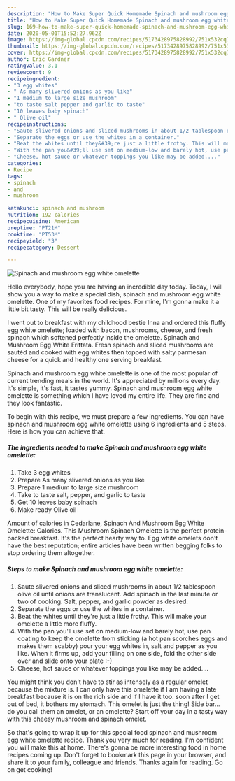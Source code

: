 ```yaml
---
description: "How to Make Super Quick Homemade Spinach and mushroom egg white omelette"
title: "How to Make Super Quick Homemade Spinach and mushroom egg white omelette"
slug: 169-how-to-make-super-quick-homemade-spinach-and-mushroom-egg-white-omelette
date: 2020-05-01T15:52:27.962Z
image: https://img-global.cpcdn.com/recipes/5173428975828992/751x532cq70/spinach-and-mushroom-egg-white-omelette-recipe-main-photo.jpg
thumbnail: https://img-global.cpcdn.com/recipes/5173428975828992/751x532cq70/spinach-and-mushroom-egg-white-omelette-recipe-main-photo.jpg
cover: https://img-global.cpcdn.com/recipes/5173428975828992/751x532cq70/spinach-and-mushroom-egg-white-omelette-recipe-main-photo.jpg
author: Eric Gardner
ratingvalue: 3.1
reviewcount: 9
recipeingredient:
- "3 egg whites"
- " As many slivered onions as you like"
- "1 medium to large size mushroom"
- "to taste salt pepper and garlic to taste"
- "10 leaves baby spinach"
- " Olive oil"
recipeinstructions:
- "Saute slivered onions and sliced mushrooms in about 1/2 tablespoon olive oil until onions are translucent. Add spinach in the last minute or two of cooking. Salt, pepper, and garlic powder as desired."
- "Separate the eggs or use the whites in a container."
- "Beat the whites until they&#39;re just a little frothy. This will make your omelette a little more fluffy."
- "With the pan you&#39;ll use set on medium-low and barely hot, use pan coating to keep the omelette from sticking (a hot pan scorches eggs and makes them scabby) pour your egg whites in, salt and pepper as you like. When it firms up, add your filling on one side, fold the other side over and slide onto your plate :-)"
- "Cheese, hot sauce or whatever toppings you like may be added...."
categories:
- Recipe
tags:
- spinach
- and
- mushroom

katakunci: spinach and mushroom 
nutrition: 192 calories
recipecuisine: American
preptime: "PT21M"
cooktime: "PT53M"
recipeyield: "3"
recipecategory: Dessert

---
```



![Spinach and mushroom egg white omelette](https://img-global.cpcdn.com/recipes/5173428975828992/751x532cq70/spinach-and-mushroom-egg-white-omelette-recipe-main-photo.jpg)

Hello everybody, hope you are having an incredible day today. Today, I will show you a way to make a special dish, spinach and mushroom egg white omelette. One of my favorites food recipes. For mine, I'm gonna make it a little bit tasty. This will be really delicious.

I went out to breakfast with my childhood bestie Inna and ordered this fluffy egg white omelette; loaded with bacon, mushrooms, cheese, and fresh spinach which softened perfectly inside the omelette. Spinach and Mushroom Egg White Frittata. Fresh spinach and sliced mushrooms are sautéd and cooked with egg whites then topped with salty parmesan cheese for a quick and healthy one serving breakfast.

Spinach and mushroom egg white omelette is one of the most popular of current trending meals in the world. It's appreciated by millions every day. It's simple, it's fast, it tastes yummy. Spinach and mushroom egg white omelette is something which I have loved my entire life. They are fine and they look fantastic.


To begin with this recipe, we must prepare a few ingredients. You can have spinach and mushroom egg white omelette using 6 ingredients and 5 steps. Here is how you can achieve that.

<!--inarticleads1-->

##### The ingredients needed to make Spinach and mushroom egg white omelette:

1. Take 3 egg whites
1. Prepare  As many slivered onions as you like
1. Prepare 1 medium to large size mushroom
1. Take to taste salt, pepper, and garlic to taste
1. Get 10 leaves baby spinach
1. Make ready  Olive oil


Amount of calories in Cedarlane, Spinach And Mushroom Egg White Omelette: Calories. This Mushroom Spinach Omelette is the perfect protein-packed breakfast. It&#39;s the perfect hearty way to. Egg white omelets don&#39;t have the best reputation; entire articles have been written begging folks to stop ordering them altogether. 

<!--inarticleads2-->

##### Steps to make Spinach and mushroom egg white omelette:

1. Saute slivered onions and sliced mushrooms in about 1/2 tablespoon olive oil until onions are translucent. Add spinach in the last minute or two of cooking. Salt, pepper, and garlic powder as desired.
1. Separate the eggs or use the whites in a container.
1. Beat the whites until they&#39;re just a little frothy. This will make your omelette a little more fluffy.
1. With the pan you&#39;ll use set on medium-low and barely hot, use pan coating to keep the omelette from sticking (a hot pan scorches eggs and makes them scabby) pour your egg whites in, salt and pepper as you like. When it firms up, add your filling on one side, fold the other side over and slide onto your plate :-)
1. Cheese, hot sauce or whatever toppings you like may be added....


You might think you don&#39;t have to stir as intensely as a regular omelet because the mixture is. I can only have this omelette if I am having a late breakfast because it is on the rich side and if I have it too. soon after I get out of bed, it bothers my stomach. This omelet is just the thing! Side bar… do you call them an omelet, or an omelette? Start off your day in a tasty way with this cheesy mushroom and spinach omelet. 

So that's going to wrap it up for this special food spinach and mushroom egg white omelette recipe. Thank you very much for reading. I'm confident you will make this at home. There's gonna be more interesting food in home recipes coming up. Don't forget to bookmark this page in your browser, and share it to your family, colleague and friends. Thanks again for reading. Go on get cooking!
